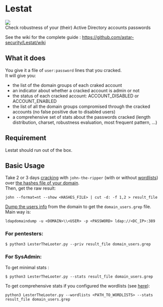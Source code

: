 # Lestat
![](https://3.bp.blogspot.com/-PF5wQWEREK0/U_DS_eJM8nI/AAAAAAAAAVw/ack4TeHRyME/s1600/033.jpg)  
Check robustness of your (their) Active Directory accounts passwords

See the wiki for the complete guide : https://github.com/astar-security/Lestat/wiki  

## What it does
You give it a file of `user:password` lines that you cracked.  
It will give you:
- the list of the domain groups of each craked account
- an indicator about whether a cracked account is admin or not
- the status of each cracked account: ACCOUNT_DISABLED or ACCOUNT_ENABLED
- the list of all the domain groups compromised through the cracked accounts (no false positive due to disabled users)
- a comprehensive set of stats about the passwords cracked (length distribution, charset, robustness evaluation, most frequent pattern, ...)

## Requirement
Lestat should run out of the box.  

## Basic Usage
Take 2 or 3 days [cracking](https://github.com/astar-security/Lestat/wiki/Crack_with_john) with `john-the-ripper` (with or without [wordlists](https://github.com/astar-security/Lestat/wiki/GetWordlists)) over [the hashes file of your domain](https://github.com/astar-security/Lestat/wiki/GetTheHash).  
Then, get the raw result:
```
john --format=nt --show <HASHES_FILE> | cut -d: -f 1,2 > result_file
```
[Dump the users info](https://github.com/astar-security/Lestat/wiki/GetUsersInfo) from the domain to get the `domain_users.grep` file.  
Main way is:
```
ldapdomaindump -u <DOMAIN>\\<USER> -p <PASSWORD> ldap://<DC_IP>:389
```

### For pentesters:
```
$ python3 LesterTheLooter.py --priv result_file domain_users.grep
```

### For SysAdmin:
To get minimal stats :  
```
$ python3 LesterTheLooter.py --stats result_file domain_users.grep
```
To get comprehensive stats if you configured the wordlists (see [here](https://github.com/astar-security/Lestat/wiki/GetWordlists)):
```
python3 LesterTheLooter.py --wordlists <PATH_TO_WORDLISTS> --stats result_file domain_users.grep
```
